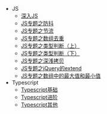 - JS
  - [深入JS](/JS/js-basic.md)
  - [JS专题之防抖](/JS/js-special-debounce.md)
  - [JS专题之节流](/JS/js-special-throttle.md)
  - [JS专题之数组去重](/JS/js-special-array-unique.md)
  - [JS专题之类型判断（上）](/JS/js-special-type-judge1.md)
  - [JS专题之类型判断（下）](/JS/js-special-type-judge2.md)
  - [JS专题之深浅拷贝](/JS/js-special-deepCopy.md)
  - [JS专题之jQuery的extend](/JS/js-special-jq-extend.md)
  - [JS专题之数组中的最大值和最小值](/JS/js-special-array-max-min.md)
- Typescript  
  - [Typescript基础](/JS/ts-basic.md)
  - [Typescript进阶](/JS/ts-advance.md)
  - [Typescript其他](/JS/ts-other.md)